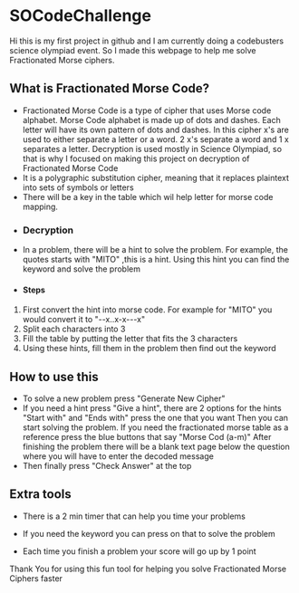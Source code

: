 # SOCodeChallenge
Hi this is my first project in github and I am currently doing a codebusters science olympiad event. So I made this webpage to help me solve Fractionated Morse ciphers. 

## What is Fractionated Morse Code?

- Fractionated Morse Code is a type of cipher that uses Morse code alphabet. Morse Code alphabet is made up of dots and dashes. Each letter will have its own pattern of dots and dashes. In this cipher x's are used to either separate a letter or a word. 2 x's separate a word and 1 x separates a letter.  Decryption is used mostly in Science Olympiad, so that is why I focused on making this project on decryption of Fractionated Morse Code
- It is a polygraphic substitution cipher, meaning that it replaces plaintext into sets of symbols or letters
- There will be a key in the table which wil help letter for morse code mapping.
- ### Decryption
- In a problem, there will be a hint to solve the problem. For example, the quotes starts with "MITO" ,this is a hint. Using this hint you can find the keyword and solve the problem
- #### Steps
 1. First convert the hint into morse code. For example for "MITO" you would convert it to "--x..x-x---x"
 2. Split each characters into 3
 3. Fill the table by putting the letter that fits the 3 characters
 4. Using these hints, fill them in the problem then find out the keyword
  

## How to use this 
- To solve a new problem press "Generate New Cipher" 
- If you need a hint press "Give a hint", there are 2 options for the hints "Start with" and "Ends with" press the one that you want Then you can start solving the problem. If you need the fractionated morse table as a reference press the blue buttons that say "Morse Cod (a-m)" After finishing the problem there will be a blank text page below the question where you will have to enter the decoded message
- Then finally press "Check Answer" at the top




## Extra tools
    
- There is a 2 min timer that can help you time your problems
- If you need the keyword you can press on that to solve the problem
    
- Each time you finish a problem your score will go up by 1 point


Thank You for using this fun tool for helping you solve Fractionated Morse Ciphers faster
